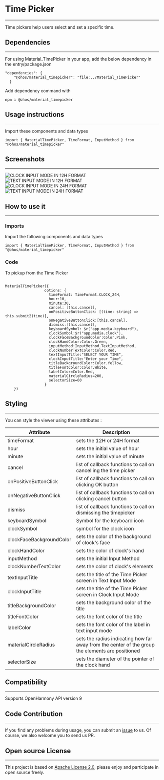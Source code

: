 # Time Picker
****
Time pickers help users select and set a specific time.
## Dependencies
****
For using Material_TimePicker in your app, add the below dependency in the entry/package.json  
```
"dependencies": {
    "@ohos/material_timepicker": "file:../Material_TimePicker"
  }
```
Add dependency command with
```
npm i @ohos/material_timepicker
```
## Usage instructions
****
Import these components and data types
```
import { MaterialTimePicker, TimeFormat, InputMethod } from "@ohos/material_timepicker"
```
## Screenshots
****
![CLOCK INPUT MODE IN 12H FORMAT](./Images/12H_CLOCKINPUTMODE.png) ![TEXT INPUT MODE IN 12H FORMAT](./Images/12H_TEXTINPUTMODE.png)
![CLOCK INPUT MODE IN 24H FORMAT](./Images/24H_CLOCKINPUTMODE.png) ![TEXT INPUT MODE IN 24H FORMAT](./Images/24H_TEXTINPUTMODE.png)

## How to use it
***
### Imports
Import the following components and data types
```
import { MaterialTimePicker, TimeFormat, InputMethod } from "@ohos/material_timepicker"
```
### Code
To pickup from the Time Picker
```

MaterialTimePicker({
                  options: {
                    timeFormat: TimeFormat.CLOCK_24H,
                    hour:10,
                    minute:30,
                    cancel: [this.cancel],
                    onPositiveButtonClick: [(time: string) => this.submit2(time)],
                    onNegativeButtonClick:[this.cancel],
                    dismiss:[this.cancel],
                    keyboardSymbol: $r("app.media.keyboard"),
                    clockSymbol:$r("app.media.clock"),
                    clockFaceBackgroundColor:Color.Pink,
                    clockHandColor:Color.Green,
                    inputMethod:InputMethod.TextInputMethod,
                    clockNumberTextColor:Color.Red,
                    textInputTitle:"SELECT YOUR TIME",
                    clockInputTitle:"Enter your Time",
                    titleBackgroundColor:Color.Yellow,
                    titleFontColor:Color.White,
                    labelColor=Color.Red,
                    materialCircleRadius=200,
                    selectorSize=60
                  }
    })
```

## Styling
****
You can style the viewer using these attributes :

| Attribute  | Description  |
| ------------ | ------------ |
| timeFormat | sets the 12H or 24H format   |
| hour | sets the initial value of hour   |
| minute | sets the initial value of minute   |
| cancel | list of callback functions to call on cancelling the time picker   |
| onPositiveButtonClick | list of callback functions to call on clicking OK button   |
| onNegativeButtonClick | list of callback functions to call on clicking cancel button   |
| dismiss | list of callback functions to call on dismissing the timepicker   |
| keyboardSymbol  | Symbol for the keyboard icon |
| clockSymbol  | symbol for the clock icon  |
| clockFaceBackgroundColor  | sets the color of the background of clock's face  |
| clockHandColor   |  sets the color of clock's hand |
| inputMethod | sets the initial Input Method   |
| clockNumberTextColor | sets the color of clock's elements  |
| textInputTitle | sets the title of the Time Picker screen in Text Input Mode   |
| clockInputTitle | sets the title of the Time Picker screen in Clock Input Mode   |
| titleBackgroundColor | sets the background color of the title  |
| titleFontColor | sets the font color of the title  |
| labelColor | sets the font color of the label in text input mode  |
| materialCircleRadius | sets the radius indicating how far away from the center of the group the elements are positioned  |
| selectorSize | sets the diameter of the pointer of the clock hand |

## Compatibility
****
Supports OpenHarmony API version 9
## Code Contribution
****
If you find any problems during usage, you can submit an [issue](https://github.com/Applib-OpenHarmony/MaterialTimePicker/issues) to us. Of course, we also welcome you to send us PR.
## Open source License
****
This project is based on [Apache License 2.0](./LICENSE), please enjoy and participate in open source freely.

